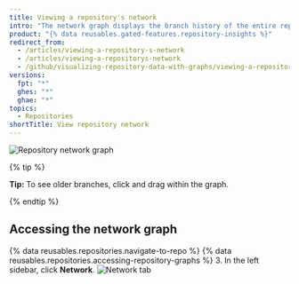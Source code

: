 ```yaml
---
title: Viewing a repository's network
intro: "The network graph displays the branch history of the entire repository network, including branches of the root repository and branches of forks that contain commits unique to the network."
product: "{% data reusables.gated-features.repository-insights %}"
redirect_from:
  - /articles/viewing-a-repository-s-network
  - /articles/viewing-a-repositorys-network
  - /github/visualizing-repository-data-with-graphs/viewing-a-repositorys-network
versions:
  fpt: "*"
  ghes: "*"
  ghae: "*"
topics:
  - Repositories
shortTitle: View repository network
---
```


![Repository network graph](/assets/images/help/graphs/repo_network_graph.png)

{% tip %}

**Tip:** To see older branches, click and drag within the graph.

{% endtip %}

## Accessing the network graph

{% data reusables.repositories.navigate-to-repo %}
{% data reusables.repositories.accessing-repository-graphs %} 3. In the left sidebar, click **Network**.
![Network tab](/assets/images/help/graphs/network_tab.png)

